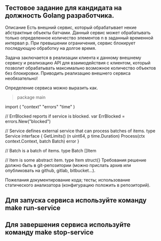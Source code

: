 ## Тестовое задание для кандидата на должность Golang разработчика.

Описание
Есть внешний сервис, который обрабатывает некие абстрактные объекты батчами. Данный сервис может обрабатывать только определенное количество элементов n в заданный временной интервал p. При превышении ограничения, сервис блокирует последующую обработку на долгое время.

Задача заключается в реализации клиента к данному внешнему сервису и реализацию API для взаимодействия с клиентом, который позволит обрабатывать максимально возможное количество объектов без блокировки. Приводить реализацию внешнего сервиса необязательно!

Определение сервиса можно выразить как.

> package main
> 
import (
 "context"
 "errors"
 "time"
 )

// ErrBlocked reports if service is blocked.
var ErrBlocked = errors.New("blocked")

// Service defines external service that can process batches of items.
type Service interface {
	GetLimits() (n uint64, p time.Duration)
	Process(ctx context.Context, batch Batch) error
}

// Batch is a batch of items.
type Batch []Item

// Item is some abstract item.
type Item struct{}
Требования
решение должно быть в git-репозитории (можно прислать архив или опубликовать на github, gitlab, bitbucket...).

Пожелания
документирование кода; тесты; использование статического анализатора (конфигурацию положить в репозиторий).


## Для запуска сервиса используйте команду make run-service

## Для завершения сервиса используйте команду make stop-service

